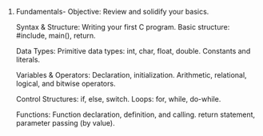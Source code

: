 1. Fundamentals- 
    Objective: Review and solidify your basics.

    Syntax & Structure:
        Writing your first C program.
        Basic structure: #include, main(), return.

    Data Types:
        Primitive data types: int, char, float, double.
        Constants and literals.

    Variables & Operators:
        Declaration, initialization.
        Arithmetic, relational, logical, and bitwise operators.
    
    Control Structures:
        if, else, switch.
        Loops: for, while, do-while.

    Functions:
        Function declaration, definition, and calling.
        return statement, parameter passing (by value).
